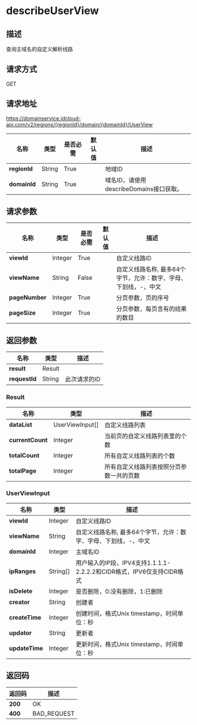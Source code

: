 # describeUserView


## 描述
查询主域名的自定义解析线路

## 请求方式
GET

## 请求地址
https://domainservice.jdcloud-api.com/v2/regions/{regionId}/domain/{domainId}/UserView

|名称|类型|是否必需|默认值|描述|
|---|---|---|---|---|
|**regionId**|String|True| |地域ID|
|**domainId**|String|True| |域名ID，请使用describeDomains接口获取。|

## 请求参数
|名称|类型|是否必需|默认值|描述|
|---|---|---|---|---|
|**viewId**|Integer|True| |自定义线路ID|
|**viewName**|String|False| |自定义线路名称, 最多64个字节，允许：数字、字母、下划线，-，中文|
|**pageNumber**|Integer|True| |分页参数，页的序号|
|**pageSize**|Integer|True| |分页参数，每页含有的结果的数目|


## 返回参数
|名称|类型|描述|
|---|---|---|
|**result**|Result| |
|**requestId**|String|此次请求的ID|

### Result
|名称|类型|描述|
|---|---|---|
|**dataList**|UserViewInput[]|自定义线路列表|
|**currentCount**|Integer|当前页的自定义线路列表里的个数|
|**totalCount**|Integer|所有自定义线路列表的个数|
|**totalPage**|Integer|所有自定义线路列表按照分页参数一共的页数|
### UserViewInput
|名称|类型|描述|
|---|---|---|
|**viewId**|Integer|自定义线路ID|
|**viewName**|String|自定义线路名称, 最多64个字节，允许：数字、字母、下划线，-，中文|
|**domainId**|Integer|主域名ID|
|**ipRanges**|String[]|用户输入的IP段，IPV4支持1.1.1.1-2.2.2.2和CIDR格式，IPV6仅支持CIDR格式|
|**isDelete**|Integer|是否删除，0:没有删除，1:已删除|
|**creator**|String|创建者|
|**createTime**|Integer|创建时间，格式Unix timestamp，时间单位：秒|
|**updator**|String|更新者|
|**updateTime**|Integer|更新时间，格式Unix timestamp，时间单位：秒|

## 返回码
|返回码|描述|
|---|---|
|**200**|OK|
|**400**|BAD_REQUEST|
